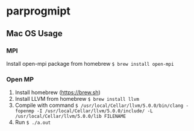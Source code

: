 # parprogmipt

## Mac OS Usage

### MPI

Install open-mpi package from homebrew `$ brew install open-mpi`

### Open MP

1. Install homebrew (https://brew.sh)
2. Install LLVM from homebrew `$ brew install llvm`
3. Compile with command `$ /usr/local/Cellar/llvm/5.0.0/bin/clang -fopenmp -I /usr/local/Cellar/llvm/5.0.0/include/ -L /usr/local/Cellar/llvm/5.0.0/lib FILENAME`
4. Run `$ ./a.out`

